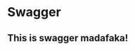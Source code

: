 
# Swagger
## This is swagger madafaka!

<section data-background="http://i.giphy.com/90F8aUepslB84.gif">

